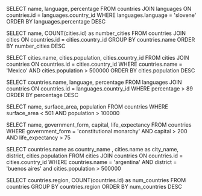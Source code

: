 <!-- Query 1 -->
SELECT name, language, percentage FROM countries
JOIN languages ON countries.id = languages.country_id
WHERE languages.language = 'slovene'
ORDER BY languages.percentage DESC
<!-- Query 2 -->
SELECT name, COUNT(cities.id) as number_cities FROM countries
JOIN cities ON countries.id = cities.country_id
GROUP BY countries.name
ORDER BY number_cities DESC
<!-- Query 3 -->
SELECT cities.name, cities.population, cities.country_id 
FROM cities
JOIN countries ON countries.id = cities.country_id
WHERE countries.name = 'Mexico' AND
cities.population > 500000
ORDER BY cities.population DESC
<!-- Query 4 -->
SELECT countries.name, language, percentage 
FROM languages
JOIN countries ON countries.id = languages.country_id
WHERE percentage > 89
ORDER BY percentage DESC
<!-- Query 5 -->
SELECT name, surface_area, population
FROM countries
WHERE surface_area < 501 AND
population > 100000
<!-- Query 6 -->
SELECT name, government_form, capital, life_expectancy
FROM countries
WHERE government_form = 'constitutional monarchy' AND
capital > 200 AND life_expectancy > 75
<!-- Query 7 -->
SELECT countries.name as country_name , cities.name as city_name, district, cities.population
FROM cities
JOIN countries ON countries.id = cities.country_id
WHERE countries.name = 'argentina' AND district = 'buenos aires' and
cities.population > 500000
<!-- Query 8 -->
SELECT countries.region, COUNT(countries.id) as num_countries
FROM countries
GROUP BY countries.region
ORDER BY num_countries DESC
